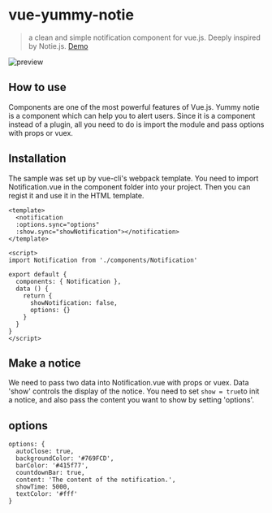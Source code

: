 # vue-yummy-notie

> a clean and simple notification component for vue.js. Deeply inspired by Notie.js.
> [Demo](http://lab.myriptide.com/vue-notie/)

![preview](http://img.myriptide.com/others/yummy-notie.gif)

## How to use

Components are one of the most powerful features of Vue.js. Yummy notie is a component which can help you to alert users.
Since it is a component instead of a plugin, all you need to do is import the module and pass options with props or vuex.

## Installation

The sample was set up by vue-cli's webpack template. You need to import Notification.vue in the component folder into your project. Then you can regist it and use it in the HTML template.

```
<template>
  <notification
  :options.sync="options"
  :show.sync="showNotification"></notification>
</template>

<script>
import Notification from './components/Notification'

export default {
  components: { Notification },
  data () {
    return {
      showNotification: false,
      options: {}
    }
  }
}
</script>
```

## Make a notice

We need to pass two data into Notification.vue with props or vuex. Data 'show' controls the display of the notice. You need to set ```show = true```to init a notice, and also pass the content you want to show by setting 'options'.

## options

```
options: {
  autoClose: true,
  backgroundColor: '#769FCD',
  barColor: '#415f77',
  countdownBar: true,
  content: 'The content of the notification.',
  showTime: 5000,
  textColor: '#fff'
}
```